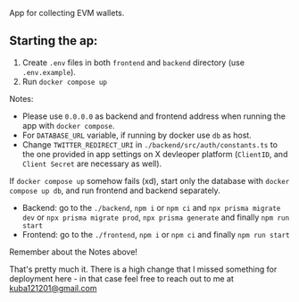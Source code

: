 App for collecting EVM wallets.

## Starting the ap:

1. Create `.env` files in both `frontend` and `backend` directory (use `.env.example`).
2. Run `docker compose up` 

Notes:
- Please use `0.0.0.0` as backend and frontend address when running the app with `docker compose`.
- For `DATABASE_URL` variable, if running by docker use `db` as host.
- Change `TWITTER_REDIRECT_URI` in `./backend/src/auth/constants.ts` to the one provided in app settings on X devleoper platform (`ClientID`, and `Client Secret` are necessary as well).

If `docker compose up` somehow fails (xd), start only the database with `docker compose up db`, and run frontend and backend separately.
- Backend: go to the `./backend`, `npm i` or `npm ci` and `npx prisma migrate dev` or `npx prisma migrate prod`, `npx prisma generate` and finally `npm run start`
- Frontend: go to the `./frontend`, `npm i` or `npm ci` and finally `npm run start`

Remember about the Notes above!

That's pretty much it. There is a high change that I missed something for deployment here - in that case feel free to reach out to me at kuba121201@gmail.com
